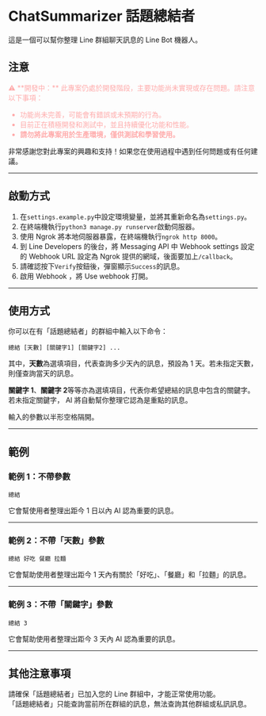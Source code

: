 # ChatSummarizer 話題總結者

這是一個可以幫你整理 Line 群組聊天訊息的 Line Bot 機器人。

## 注意

<font color="#ffaaaa">
⚠️ **開發中：** 此專案仍處於開發階段，主要功能尚未實現或存在問題。請注意以下事項：

- 功能尚未完善，可能會有錯誤或未預期的行為。
- 目前正在積極開發和測試中，並且持續優化功能和性能。
- **請勿將此專案用於生產環境，僅供測試和學習使用。**

</font>

非常感謝您對此專案的興趣和支持！如果您在使用過程中遇到任何問題或有任何建議。

---

## 啟動方式

1. 在`settings.example.py`中設定環境變量，並將其重新命名為`settings.py`。
2. 在終端機執行`python3 manage.py runserver`啟動伺服器。
3. 使用 Ngrok 將本地伺服器暴露，在終端機執行`ngrok http 8000`。
4. 到 Line Developers 的後台，將 Messaging API 中 Webhook settings 設定的 Webhook URL 設定為 Ngrok 提供的網域，後面要加上`/callback`。
5. 請確認按下`Verify`按鈕後，彈窗顯示`Success`的訊息。
6. 啟用 Webhook ，將 Use webhook 打開。

---

## 使用方式

你可以在有「話題總結者」的群組中輸入以下命令：

```
總結 [天數] [關鍵字1] [關鍵字2] ...
```

其中，**天數**為選填項目，代表查詢多少天內的訊息，預設為 1 天。若未指定天數，則僅查詢當天的訊息。

**關鍵字 1**、**關鍵字 2**等等亦為選填項目，代表你希望總結的訊息中包含的關鍵字。若未指定關鍵字， AI 將自動幫你整理它認為是重點的訊息。

輸入的參數以半形空格隔開。

---

## 範例

### 範例 1：不帶參數

```
總結
```

它會幫使用者整理出距今 1 日以內 AI 認為重要的訊息。

---

### 範例 2：不帶「天數」參數

```
總結 好吃 餐廳 拉麵
```

它會幫助使用者整理出距今 1 天內有關於「好吃」、「餐廳」和「拉麵」的訊息。

---

### 範例 3：不帶「關鍵字」參數

```
總結 3
```

它會幫助使用者整理出距今 3 天內 AI 認為重要的訊息。

---

## 其他注意事項

請確保「話題總結者」已加入您的 Line 群組中，才能正常使用功能。  
「話題總結者」只能查詢當前所在群組的訊息，無法查詢其他群組或私訊訊息。
